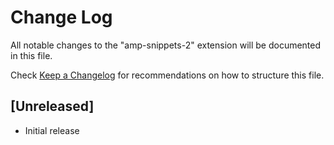 # Change Log

All notable changes to the "amp-snippets-2" extension will be documented in this file.

Check [Keep a Changelog](http://keepachangelog.com/) for recommendations on how to structure this file.

## [Unreleased]

- Initial release